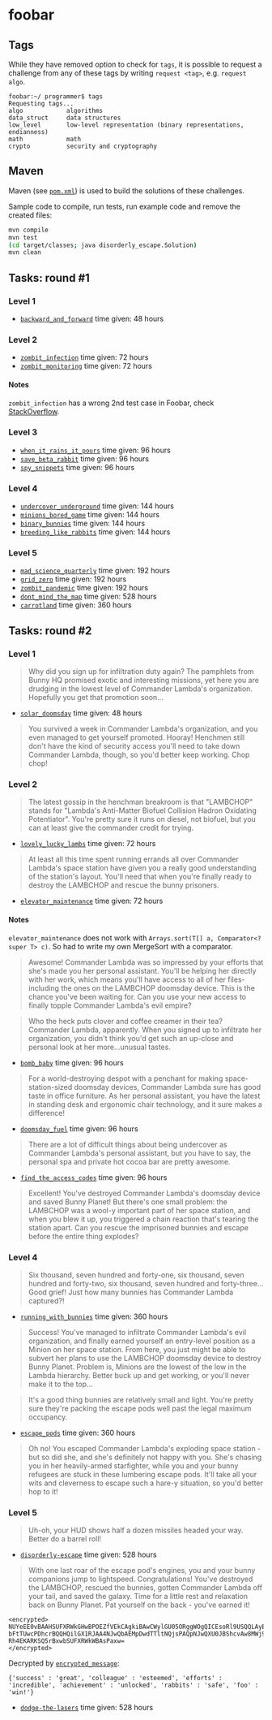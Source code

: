 # foobar
## Tags
While they have removed option to check for `tags`, it is possible to request a challenge from any of these 
tags by writing `request <tag>`, e.g. `request algo`. 
```
foobar:~/ programmer$ tags
Requesting tags...
algo            algorithms
data_struct     data structures
low_level       low-level representation (binary representations, endianness)
math            math
crypto          security and cryptography
```

## Maven
Maven (see [`pom.xml`](pom.xml)) is used to build the solutions of these challenges.

Sample code to compile, run tests, run example code and remove the created files:
```bash
mvn compile
mvn test
(cd target/classes; java disorderly_escape.Solution)
mvn clean
```

## Tasks: round #1
### Level 1
* [`backward_and_forward`](tasks/backward_and_forward) time given: 48 hours

### Level 2
* [`zombit_infection`](tasks/zombit_infection) time given: 72 hours
* [`zombit_monitoring`](tasks/zombit_monitoring) time given: 72 hours

#### Notes
`zombit_infection` has a wrong 2nd test case in Foobar, check [StackOverflow](http://stackoverflow.com/questions/38006104/foobar-zombit-infection-challenge).

### Level 3
* [`when_it_rains_it_pours`](tasks/when_it_rains_it_pours) time given: 96 hours
* [`save_beta_rabbit`](tasks/save_beta_rabbit) time given: 96 hours
* [`spy_snippets`](tasks/spy_snippets) time given: 96 hours

### Level 4
* [`undercover_underground`](tasks/undercover_underground) time given: 144 hours
* [`minions_bored_game`](tasks/minions_bored_game) time given: 144 hours
* [`binary_bunnies`](tasks/binary_bunnies) time given: 144 hours
* [`breeding_like_rabbits`](tasks/breeding_like_rabbits) time given: 144 hours

### Level 5
* [`mad_science_quarterly`](tasks/mad_science_quarterly) time given: 192 hours
* [`grid_zero`](tasks/grid_zero) time given: 192 hours
* [`zombit_pandemic`](tasks/zombit_pandemic) time given: 192 hours
* [`dont_mind_the_map`](tasks/dont_mind_the_map) time given: 528 hours
* [`carrotland`](tasks/carrotland) time given: 360 hours

## Tasks: round #2
### Level 1
>Why did you sign up for infiltration duty again? The pamphlets from Bunny HQ promised exotic and interesting missions, yet here you are drudging in the lowest level of Commander Lambda's organization. Hopefully you get that promotion soon...

* [`solar_doomsday`](tasks/solar_doomsday) time given: 48 hours
> You survived a week in Commander Lambda's organization, and you even managed to get yourself promoted. Hooray! Henchmen still don't have the kind of security access you'll need to take down Commander Lambda, though, so you'd better keep working. Chop chop!

### Level 2
>The latest gossip in the henchman breakroom is that "LAMBCHOP" stands for "Lambda's Anti-Matter Biofuel Collision Hadron Oxidating Potentiator". You're pretty sure it runs on diesel, not biofuel, but you can at least give the commander credit for trying.

* [`lovely_lucky_lambs`](tasks/lovely_lucky_lambs) time given: 72 hours

>At least all this time spent running errands all over Commander Lambda's space station have given you a really good 
understanding of the station's layout. You'll need that when you're finally ready to destroy the LAMBCHOP and rescue the bunny prisoners.

* [`elevator_maintenance`](tasks/elevator_maintenance) time given: 72 hours

#### Notes
`elevator_maintenance` does not work with `Arrays.sort(T[] a, Comparator<? super T> c)`. So had to write my own 
MergeSort with a comparator.

>Awesome! Commander Lambda was so impressed by your efforts that she's made you her personal assistant. You'll be helping her directly with her work, which means you'll have access to all of her files-including the ones on the LAMBCHOP doomsday device. This is the chance you've been waiting for. Can you use your new access to finally topple Commander Lambda's evil empire?

>Who the heck puts clover and coffee creamer in their tea? Commander Lambda, apparently. When you signed up to infiltrate her organization, you didn't think you'd get such an up-close and personal look at her more...unusual tastes.

* [`bomb_baby`](tasks/bomb_baby) time given: 96 hours

>For a world-destroying despot with a penchant for making space-station-sized doomsday devices, Commander Lambda sure has good taste in office furniture. As her personal assistant, you have the latest in standing desk and ergonomic chair technology, and it sure makes a difference!

* [`doomsday_fuel`](tasks/doomsday_fuel) time given: 96 hours

>There are a lot of difficult things about being undercover as Commander Lambda's personal assistant, but you have to say, the personal spa and private hot cocoa bar are pretty awesome.

* [`find_the_access_codes`](tasks/find_the_access_codes) time given: 96 hours

>Excellent! You've destroyed Commander Lambda's doomsday device and saved Bunny Planet! But there's one small problem: the LAMBCHOP was a wool-y important part of her space station, and when you blew it up, you triggered a chain reaction that's tearing the station apart. Can you rescue the imprisoned bunnies and escape before the entire thing explodes?

### Level 4
>Six thousand, seven hundred and forty-one, six thousand, seven hundred and forty-two, six thousand, seven hundred and forty-three... Good grief! Just how many bunnies has Commander Lambda captured?!

* [`running_with_bunnies`](tasks/running_with_bunnies) time given: 360 hours

>Success! You've managed to infiltrate Commander Lambda's evil organization, and finally earned yourself an entry-level position as a Minion on her space station. From here, you just might be able to subvert her plans to use the LAMBCHOP doomsday device to destroy Bunny Planet. Problem is, Minions are the lowest of the low in the Lambda hierarchy. Better buck up and get working, or you'll never make it to the top...

>It's a good thing bunnies are relatively small and light. You're pretty sure they're packing the escape pods well past the legal maximum occupancy.

* [`escape_pods`](tasks/escape_pods) time given: 360 hours

>Oh no! You escaped Commander Lambda's exploding space station - but so did she, and she's definitely not happy with you. She's chasing you in her heavily-armed starfighter, while you and your bunny refugees are stuck in these lumbering escape pods. It'll take all your wits and cleverness to escape such a hare-y situation, so you'd better hop to it!

### Level 5
> Uh-oh, your HUD shows half a dozen missiles headed your way. Better do a barrel roll!
* [`disorderly-escape`](tasks/disorderly-escape) time given: 528 hours

>With one last roar of the escape pod's engines, you and your bunny companions jump to lightspeed. Congratulations! You've destroyed the LAMBCHOP, rescued the bunnies, gotten Commander Lambda off your tail, and saved the galaxy. Time for a little rest and relaxation back on Bunny Planet. Pat yourself on the back - you've earned it!

```
<encrypted>
NUYeEE0vBAAHSUFXRWkGHwBPOEZfVEkCAgkiBAwCWylGU05ORggWOgQICEsoRl9USQQLAyETGRYJ bFtTUwcPDhcrBQQHQilGX1RJAA4NJwQbAEMpDwdTTltNQjsPAQpNJwQXU0JBShcvAw8MWj9GU05O Rh4EKARKSQ5rBxwbSUFXRWkWBAsPaxw=
</encrypted>
```

Decrypted by [`encrypted_message`](src/encrypted_message/Decrypt.java):
```
{'success' : 'great', 'colleague' : 'esteemed', 'efforts' : 'incredible', 'achievement' : 'unlocked', 'rabbits' : 'safe', 'foo' : 'win!'}
```

* [`dodge-the-lasers`](tasks/dodge-the-lasers) time given: 528 hours
